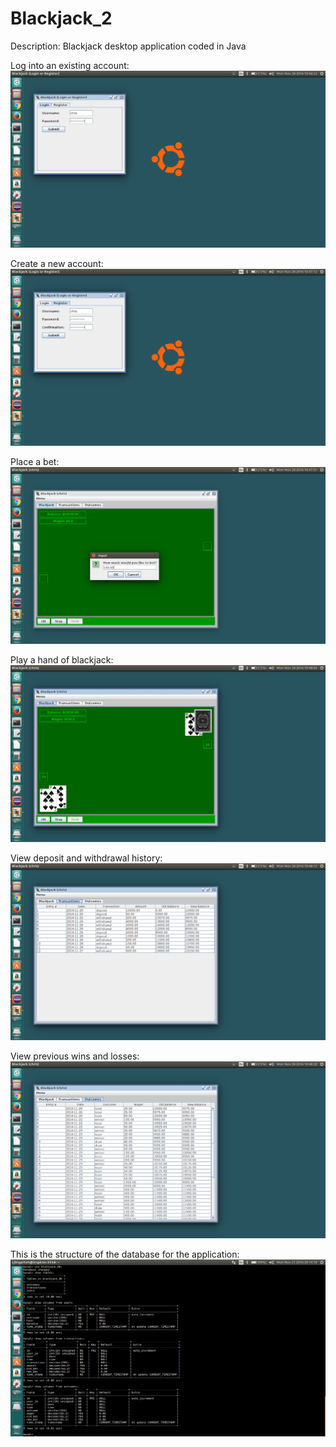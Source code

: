 # Blackjack_2
Description: Blackjack desktop application coded in Java

Log into an existing account:
![Alt text](./screenshots/login.png?raw=true "Login")

Create a new account:
![Alt text](./screenshots/register.png?raw=true "Register")

Place a bet:
![Alt text](./screenshots/bet.png?raw=true "Bet")

Play a hand of blackjack:
![Alt text](./screenshots/blackjack.png?raw=true "Blackjack")

View deposit and withdrawal history:
![Alt text](./screenshots/transactions.png?raw=true "Transactions")

View previous wins and losses:
![Alt text](./screenshots/outcomes.png?raw=true "Outcomes")

This is the structure of the database for the application:
![Alt text](./screenshots/tables.png?raw=true "Tables")

